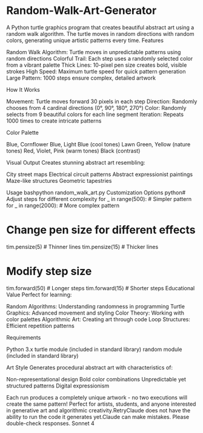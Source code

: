 # Random-Walk-Art-Generator
A Python turtle graphics program that creates beautiful abstract art using a random walk algorithm. The turtle moves in random directions with random colors, generating unique artistic patterns every time.
Features

Random Walk Algorithm: Turtle moves in unpredictable patterns using random directions
Colorful Trail: Each step uses a randomly selected color from a vibrant palette
Thick Lines: 10-pixel pen size creates bold, visible strokes
High Speed: Maximum turtle speed for quick pattern generation
Large Pattern: 1000 steps ensure complex, detailed artwork

How It Works

Movement: Turtle moves forward 30 pixels in each step
Direction: Randomly chooses from 4 cardinal directions (0°, 90°, 180°, 270°)
Color: Randomly selects from 9 beautiful colors for each line segment
Iteration: Repeats 1000 times to create intricate patterns

Color Palette

Blue, Cornflower Blue, Light Blue (cool tones)
Lawn Green, Yellow (nature tones)
Red, Violet, Pink (warm tones)
Black (contrast)

Visual Output
Creates stunning abstract art resembling:

City street maps
Electrical circuit patterns
Abstract expressionist paintings
Maze-like structures
Geometric tapestries

Usage
bashpython random_walk_art.py
Customization Options
python# Adjust steps for different complexity
for _ in range(500):    # Simpler pattern
for _ in range(2000):   # More complex pattern

# Change pen size for different effects
tim.pensize(5)   # Thinner lines
tim.pensize(15)  # Thicker lines

# Modify step size
tim.forward(50)  # Longer steps
tim.forward(15)  # Shorter steps
Educational Value
Perfect for learning:

Random Algorithms: Understanding randomness in programming
Turtle Graphics: Advanced movement and styling
Color Theory: Working with color palettes
Algorithmic Art: Creating art through code
Loop Structures: Efficient repetition patterns

Requirements

Python 3.x
turtle module (included in standard library)
random module (included in standard library)

Art Style
Generates procedural abstract art with characteristics of:

Non-representational design
Bold color combinations
Unpredictable yet structured patterns
Digital expressionism

Each run produces a completely unique artwork - no two executions will create the same pattern!
Perfect for artists, students, and anyone interested in generative art and algorithmic creativity.RetryClaude does not have the ability to run the code it generates yet.Claude can make mistakes. Please double-check responses. Sonnet 4
